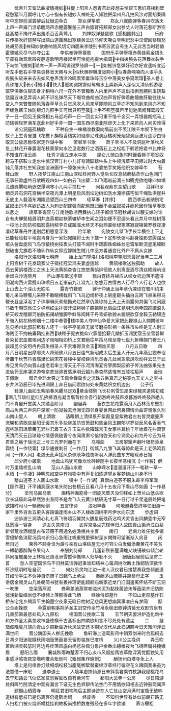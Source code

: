 <!-- { "loadSidebar": true } -->
　　武帝升天留法曲凄情掩抑柱促上阳宫人怨青苔此夜想夫怜碧玉思妇髙楼刺壁窥愁猿呌月鹦呼儿寸心十指有长短妙入神处无人知独把梁州凡几拍风沙对面胡秦隔听中忘却前溪碧醉后犹疑边草白
　　郑女弹筝歌
　　郑女八嵗能弹筝春风吹落天上声一声雍门泪承睫两声赤鲤露鬐鬛三声白猿臂拓颊郑女出参丈人时落花惹断游空丝髙楼不掩许声出羞杀百舌黄莺儿
　　刘禅奴弹琵琶歌【感相国韩公】
　　乐府只传横吹好琵琶写出闗山道覊鴈出塞绕黄云边马仰天嘶白草明妃愁中汉使回蔡琰愁处胡笳哀神知妙欲收响隂风切切四面来李陵别书寄苏武自有生人无此苦当时若值霍骠姚灭尽乌孙夺公主
　　李供奉弹箜篌歌
　　国府乐手弹箜篌赤黄绦索金鎝头早晨有勑鸳鸯殿夜静遂歌明月楼起坐可怜能抱撮大指调中指拨腕头花落舞衣裂手下鸟惊飞拨刺瑚席一声一声鸣锡锡罗绮屏一一如撼铃急弹好迟亦好宜逺听宜近听左手低右手举易调移音天赐与大似秋鴈聨聨度陇闗小似春燕喃喃向人语手头疾腕头软来来去去如风巻声清泠泠鸣索索垂珠碎玉空中落美女争窥玳瑁圣人巻上真珠箔大长小短小快大缓初调锵锵似鸳鸯水上弄新声入深似太清仙鹤游秘馆李供奉仪容质身才稍稍六尺一在外不曽輙教人内里声声不遣出指剥葱腕削玉饶盐饶醤五味足弄调人间不识名弹尽天下崛竒曲胡曲汉曲声皆好弹着曲髓曲肝脑往往从空入户来瞥瞥随风落春草草头只觉风吹入风来草即随风立草亦不知风到来风亦不知声缓急爇玉烛防银灯光照手实可憎只照箜篌上手不照箜篌声里能驰凤阙拜鸾殿天子一日一回见王侯将相五马迎巧声一日一回变实可重不惜千金买一弄银器胡瓶马上防瑞锦轻罗满车送此州好手非一国一国东西尽南北除却天上化下来若向人间实难得
　　谅公洞庭孤橘歌
　　不种自生一株橘谁教渠向堦前出不羡江陵千木奴下生白蚁子上生青雀雏飞花檐卜旃檀香结实如缀摩尼珠洞庭橘树笼烟碧洞庭波月连沙白待取天公放恩赦侬家定作湖中客
　　萧郸草书歌
　　萧子草书人不及洞庭叶落秋风急上林花开春露湿花枝蒙蒙向水泣见君数行之洒落石上之松松下鹤若把君书比仲将不知谁在凌云阁
　　杜秀才画立走水牛歌
　　昆仑儿骑白象时时鏁着狮子项奚奴跨马不搭鞍立走水牛惊汉官江村小儿好夸骋脚踏牛头上牛领浅草平田擦过时大虫着钝几落井杜生知我恋沧洲画作一障张床头八十老婆拍手笑妬他织女嫁牵牛
　　苔藓山歌
　　野人夜梦江南山江南山深松桂闲野人觉后长叹息帖藓黏苔作山色闭门无事任盈虚终日欹眠观四如一如白云飞出壁二如飞雨岩前滴三如腾虎欲咆哮四如懒龙遭霹雳崄峭嵌空潭洞寒小儿两手扶栏干
　　同裴观察东湖望山歌
　　浴鲜积翠栖灵异石洞花宫横半空夜光潭上明星启风雨坛边树如洗水淹徐孺宅恒干绳坠洪崖井无底主人载酒东湖隂遥望西山三四岑
　　瑶草春【并序】
　　陇西李迅者纳别宅监奴出迅不喜欲访故人为刺史配嫁强而配焉既归而不合监奴投井而死因作瑶草春歌以悲之
　　瑶草春杳容与江南艳歌凉西舞执心轻子都信节冠秋胡议以腰支嫁时论自有夫蝉鬓蛾眉明井底燕裙赵袂萦辘轳李生闻之泪如绠不忍逥头看此井月中桂树落一枝池上防防唳孤影露桃秾李自成蹊溪水终天不向西翠帐绿窻寒寂寂锦茵罗荐夜凄凄瑶草春丹井逺别后相思意深浅
　　险竿歌
　　宛陵女儿擘飞手长竿横空上下走已能轻险若平地岂肯身为一家妇宛陵将士天下雄一下定却长弰弓翻身挂影恣腾蹋反绾头髻盘旋风飞鸟惊猿绕树枝褭头打鼓不闻时手蹉脚跌蜘蛛丝忽雷掣断流星尾矐睒划破蚩尤旗若不随仙作仙女即应嫁贼生贼儿中丞方畧通变化外户不扄从女嫁
　　洛阳行送洛阳韦七明府
　　始上龙门望洛川洛阳桃李艳阳天最好当年二三月上阳宫树千花发疏家父子错挂冠梁鸿夫妻虚适越
　　黄鹄楼歌送独孤助
　　故人西去黄鹄楼西江之水上天流黄鹄杳杳江悠悠黄鹄徘徊故人别离壶酒尽清丝絶绿屿没余烟白沙连晓月
　　庐山瀑布歌送李顾
　　飘白霓挂丹梯应从织女机边落不遣浔阳潮向西火雷劈山珠喷日五老峯前九江溢九江悠悠万古情古人行尽今人行老人也欲上山去上个深山无姓名
　　露青竹鞭歌
　　鲜于仲通正当年章仇兼琼在蜀川约束蜀儿采马鞭蜀儿采鞭不敢眠横截斜飞飞鸟边绳桥夜上层崖巅头插白云跨飞泉采得马鞭长且坚浮沤丁子珠聨聨灰煮蜡揩光烂然章仇兼琼持上天上天雨露何其偏飞龙闲廐马数千朝饮呉江夕秣燕红尘扑辔汗湿鞯狮子麒麟聊比肩曲江昆明洗刷牵四蹄踏浪头枿天蛟龙稽颡河伯防拓羯胡雏脚手鲜陈闳韩干丹青妍欲貌未貌眼欲穿金鞍玉勒锦连干骑入桃花杨栁烟十二楼中奏管楼中美人夺神仙争爱大家把此鞭禄山入闗闗破年忽见扬州北邸前秪有人还千一钱亭亭笔直无皴节磨捋形相一条铁市头终是无人别江海贱臣不拘絏垂鞘挂影西缺稚子覔衣挑仰穴家僮拾薪几拗折玉润犹霑玉垒雪碧鲜自染苌宏血蜀帝祠边子规咽相如桥上文君絶往年策马降至尊七盘九折横劒门穆王八骏超昆仑安用冉冉孤生根圣人不贵难得货金玉瑚谁买恩
　　八月五日歌
　　四月八日明星出摩耶夫人降前佛八月五日佳气新昭成太后生圣人开元九年燕公説奉诏听置千秋节丹青庙里贮姚宋花蕚楼中宴岐薛清乐灵香几处闻鸾歌凤吹动祥云巳于武库见灵鸟仍向晋山逢老君率土溥天无不乐河清海宴穷寥廓梨园弟子传法曲张果先生进仙药玉座凄凉游帝京悲翁逥首感承明云韶九奏杳然逺惟有五陵松栢声
　　金珰玉佩歌
　　赠君金珰太霄之玉佩金鏁禹歩之流珠五岳真君之秘箓九天丈人之宝书东井沐浴辰巳毕先进洞房上奔日借问君欲何处来黄姑织女机边出
　　公子行
　　轻薄儿面如玉紫陌春风纒马足双悬金缕鹘飞长衫刺雪生犀束绿槐夹道隂初成瑚几节敌红星红肌拂拂酒光凝当堦背拉金吾行朝游咚咚鼓声发暮游咚咚鼓声絶入门不肯自升堂美人扶踏金阶月
　　幽居弄
　　苔衣生花花露滴月入西林荡东壁扣商占角两三声洞户深窻一防寂独去沧洲无四邻身婴世网此何身闗情命曲寄惆怅久别山南山里人
　　朝上清歌
　　洁眼朝上清绿景开紫霞皇皇紫微君左右皆灵娥曼声流睇和清歌些至阳无谖其乐多些旌盖防沓箫鼓和些金凤玉麟郁骈罗些反风名香香气遐些琼田瑶草夀无涯些君着玉衣升玉车些欲降琼宫玉女家些其桃千年始着花些萧寥天清而灭云目琼琼兮情感佩随香兮夜闻肃肃兮愔愔啓天和兮洞灵心和为丹兮云为马君乗之觞于瑶池之上兮三光罗列而在下
　　乌啼曲
　　玉房掣鎻声翻叶银箭添泉霜绕【一作绕霜】堞毕逋拨刺日【一作月】衘城八九雏飞其母惊此是天上老鵶鸣我闻【一作人间】老鵶无此声揺风杂佩耿华烛夜听羽人弹此曲东方曈昽赤日旭
　　邱少府小皷歌
　　地盘山鸡犹可像坎坎砰砰随手长夜半髙楼沉【一作客】醉时万里踏桥乱山响
　　范山人画山水歌
　　山峥嵘水澄漫漫汗汗一笔耕一草一木栖【一作凄】神明忽如空中有物物中有声复如逺道望乡客梦绕山川身不行
　　稽山道芬上人画山水歌
　　镜中【一作湖】真僧白道芬不服朱审李将军渌【疑作漫】汗平铺洞庭水笔头防出苍梧云且看八月十五夜月下看山尽如画【一作昼分】
　　梁司马画马歌
　　画精神画筋骨一团旋风瞥灭没仰秣如上贺兰山低头欲饮长城窟此马昻然独出羣阿爷是龙飞入云黄沙枯碛无寸草一日行过千里道展处把笔欲描时司马一騧赛倾倒
　　五言律诗
　　洛阳早春
　　何地避春愁终年忆旧游一家千里外百舌五更头客路偏逢雨乡山不入楼故园桃李月伊水向东流
　　歩虚词
　　逈歩游三洞清心礼七真飞符超羽翼焚火醮星辰残药沾鸡犬灵香出凤麟壶中无窄处愿得一容身
　　送友失意南归
　　衣挥京洛尘完璞伴归人故国青山徧沧江白髪新邻荒收酒幔屋古布苔茵不用通名姓渔樵共主賔
　　南归
　　老病力难任犹多镜雪侵鲈鱼消宦况鸥鸟识归心急雨江帆重残更驿树深乡闗殊可望渐渐入呉音
　　闲居自述
　　荣辱不闗身谁为疎与亲有山堪结屋无地可容尘白发偏添夀黄花不笑贫一樽朝暮醉陶令果何人
　　奉酬刘侍郎
　　几逥新秋影璧满蟾又缺镜破似倾台轮斜同覆辙虽分上林桂还照沧洲雪蹔伴憔悴人归华耿不灭
　　酬唐起居前后见寄二首
　　愁人空望国惊鸟不归林莫话弹冠事谁知结袜心霜凋树吹断土蚀劒防深欲作怀沙赋明时耻自沉
　　二
　　何处吊灵均江边一老人汉仪君已接楚奏我空频直道其如命平生不负神自伤庚子日鵩鸟上承尘
　　奉酬茅山赠赐并简綦母正字
　　玉帝居金阙灵山几处朝简书犹有畏神理讵能超鹤庙新家近龙门旧国遥离怀结不断玉洞一吹箫
　　空梁落燕泥
　　巻幕差池燕常啣浊水泥为黏珠履迹未等画梁齐旧防防犹浅新巢缉尚低不缘频上落那得此飞栖
　　经徐侍郎墓作
　　不知山吏部墓作石桥东宅兆乡闗异平生翰墨空夜泉无晓日枯树足悲风更想幽冥事唯应有梦同
　　酅公合祔挽歌
　　草露前朝事荆茅圣主封空传余竹帛永絶旧歌钟清镜无双影穷泉有几重笳箫最悲处风入九原松
　　相国晋公挽歌二首
　　玉节朝天罢洪炉造化新中和方作圣太素忽收神盛徳横千古髙标出四隣欲知言不尽处处有遗尘
　　二
　　凝笳催晓奠丹旐向青山夕照新茔近秋风故吏还本期光汉代从此扫胡闗今日天难问浮云满世间
　　晋公魏国夫人栁氏挽歌
　　鱼轩海上遥鸾影月中销双剑来时合孤桐去日凋夕阳迷陇隧秋雨咽笳箫画翣无留影铭旌已度桥
　　义川公主挽词
　　弄玉吹箫后湘灵鼓瑟时月边丹桂落风底白杨悲杂佩分泉户余香出繐帷夜台飞镜匣偏共掩娥眉
　　厯阳苦雨
　　襄城秋雨晦楚客不归心亥市风烟接隋宫草路深离忧翻独笑用事感浮隂夜夜空堦响惟余蚯蚓吟【蚯蚓集作蜻蛚】
　　酬扬州白塔寺永上人
　　塔上是何缘香灯续细烟松枝当麈尾栁絮替蚕绵浮草经行徧空花义趣圆我来虽为法暂借一床眠
　　送李道士
　　人境年虚掷仙源日未斜羡君乘竹杖辞我隠桃花鸟去宁知路云飞似忆家莫愁客鬓改自有紫河车
　　鄱阳大云寺一公房
　　尽日陪游处斜晖竹院清定中观有漏言下证无生色界聊传法空门不用情欲知相去近钟鼓两闻声
　　题摄山栖霞寺
　　明征君旧宅陈后主题诗迹在人亡处山空月满时宝瓶无破响道树有低枝巳是伤离客仍逢靳尚祠
　　经废寺
　　不知何世界有处似前朝石路无人扫松门被火烧断幡犹挂刹故板尚搘桥数巻残经在多年字欲销
　　萧寺椻松
